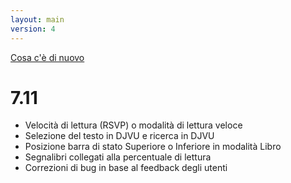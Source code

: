 ```yaml
---
layout: main
version: 4
---
```

[Cosa c&#39;è di nuovo](/wiki/what-is-new/it)

# 7.11

* Velocità di lettura (RSVP) o modalità di lettura veloce
* Selezione del testo in DJVU e ricerca in DJVU
* Posizione barra di stato Superiore o Inferiore in modalità Libro
* Segnalibri collegati alla percentuale di lettura
* Correzioni di bug in base al feedback degli utenti
    
